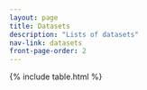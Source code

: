 ```yaml
---
layout: page
title: Datasets
description: "Lists of datasets"
nav-link: datasets
front-page-order: 2
---
```




<div class="table_wrapper">
    <div id="table_filter">
    </div>
    {% include table.html %}

</div>